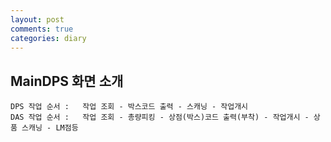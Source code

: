 ```yaml
---
layout: post
comments: true
categories: diary
---
```

## MainDPS 화면 소개
```
DPS 작업 순서 :   작업 조회 - 박스코드 출력 - 스캐닝 - 작업개시
DAS 작업 순서 :   작업 조회 - 총량피킹 - 상점(박스)코드 출력(부착) - 작업개시 - 상품 스캐닝 - LM점등
```
